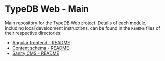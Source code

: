 # TypeDB Web - Main

Main repository for the TypeDB Web project. Details of each module, including local development instructions,
can be found in the `README` files of their respective directories:

- [Angular frontend - README](./website/README.md)
- [Content schema - README](./schema/README.md)
- [Sanity CMS - README](./sanity/README.md)
